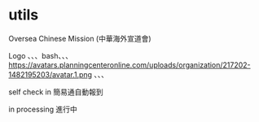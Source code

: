# utils

Oversea Chinese Mission (中華海外宣道會)

Logo
、、、bash、、、
https://avatars.planningcenteronline.com/uploads/organization/217202-1482195203/avatar.1.png
、、、

self check in
簡易通自動報到

in processing
進行中




